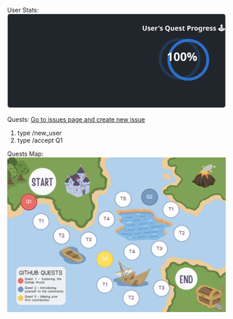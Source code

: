 
  User Stats:<br>
  ![User Draft Stats](/userCards/draft.svg?)

  
Quests:
[Go to issues page and create new issue](https://github.com/caiton1/OSS-Doorway/issues)
1. type /new_user
2. type /accept Q1

Quests Map:
![Quest Map](/map/QuestMap.png)
  